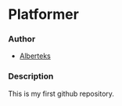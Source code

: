 # Platformer

### Author
* [Alberteks](https://github.com/alberteks)

### Description
This is my first github repository.
